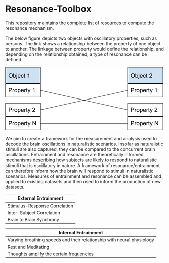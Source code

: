 # Resonance-Toolbox
This repository maintains the complete list of resources to compute the resonance mechanism.

The below figure depicts two objects with oscillatory properties, such as persons. The link shows a relationship between the property of one object to another. The linkage between property would define the relationship, and depending on the relationship obtained, a type of resonance can be defined.

<img src="/images/main_resonance.png">

We aim to create a framework for the measurement and analysis used to decode the brain oscillations in naturalistic scenarios. Insofar as naturalistic stimuli are also captured, they can be compared to the concurrent brain oscillations. Entrainment and resonance are theoretically informed mechanisms describing how subjects are likely to respond to naturalistic stimuli that is oscillatory in nature. A framework of resonance/entrainment can therefore inform how the brain will respond to stimuli in naturalistic scenarios. Measures of entrainment and resonance can be assembled and applied to existing datasets and then used to inform the production of new datasets.


| External Entrainment  | 
| ------------- | 
| Stimulus-Response Correlation | 
| Inter-Subject Correlation |
| Brain to Brain Synchrony|

| Internal Entrainment  | 
| ------------- | 
| Varying breathing speeds and their relationship with neural physiology| 
| Rest and Meditating|
| Thoughts amplify the certain frequencies|





